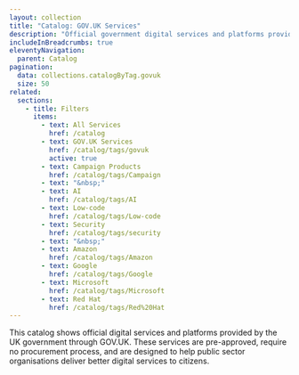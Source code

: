 ```yaml
---
layout: collection
title: "Catalog: GOV.UK Services"
description: "Official government digital services and platforms provided by GOV.UK"
includeInBreadcrumbs: true
eleventyNavigation:
  parent: Catalog
pagination:
  data: collections.catalogByTag.govuk
  size: 50
related:
  sections:
    - title: Filters
      items:
        - text: All Services
          href: /catalog
        - text: GOV.UK Services
          href: /catalog/tags/govuk
          active: true
        - text: Campaign Products
          href: /catalog/tags/Campaign
        - text: "&nbsp;"
        - text: AI
          href: /catalog/tags/AI
        - text: Low-code
          href: /catalog/tags/Low-code
        - text: Security
          href: /catalog/tags/security
        - text: "&nbsp;"
        - text: Amazon
          href: /catalog/tags/Amazon
        - text: Google
          href: /catalog/tags/Google
        - text: Microsoft
          href: /catalog/tags/Microsoft
        - text: Red Hat
          href: /catalog/tags/Red%20Hat
---
```


This catalog shows official digital services and platforms provided by the UK government through GOV.UK. These services are pre-approved, require no procurement process, and are designed to help public sector organisations deliver better digital services to citizens.
